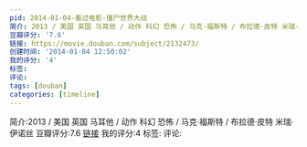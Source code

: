 ```yaml
---
pid: 2014-01-04-看过电影-僵尸世界大战
简介: 2013 / 美国 英国 马耳他 / 动作 科幻 恐怖 / 马克·福斯特 / 布拉德·皮特 米瑞·伊诺丝
豆瓣评分: '7.6'
链接: https://movie.douban.com/subject/2132473/
创建时间: '2014-01-04 12:50:02'
我的评分: '4'
标签:
评论:
tags: [douban]
categories: [timeline]
---
```

简介:2013 / 美国 英国 马耳他 / 动作 科幻 恐怖 / 马克·福斯特 / 布拉德·皮特 米瑞·伊诺丝
豆瓣评分:7.6
[链接](https://movie.douban.com/subject/2132473/)
我的评分:4
标签:
评论:
